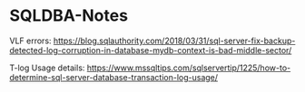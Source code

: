 # SQLDBA-Notes

VLF errors: 
https://blog.sqlauthority.com/2018/03/31/sql-server-fix-backup-detected-log-corruption-in-database-mydb-context-is-bad-middle-sector/

T-log Usage details: 
https://www.mssqltips.com/sqlservertip/1225/how-to-determine-sql-server-database-transaction-log-usage/


